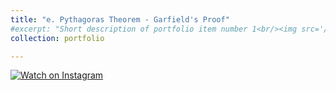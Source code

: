 ```yaml
---
title: "e. Pythagoras Theorem - Garfield's Proof"
#excerpt: "Short description of portfolio item number 1<br/><img src='/images/500x300.png'>"
collection: portfolio

---
```


[![Watch on Instagram](https://scontent.cdninstagram.com/v/t51.75761-15/501778490_17880907704320844_5762227473851458508_n.jpg?stp=cmp1_dst-jpg_e35_s640x640_tt6&amp;_nc_cat=103&amp;ccb=1-7&amp;_nc_sid=18de74&amp;_nc_ohc=OtgUv-nvyfMQ7kNvwE0f6Ip&amp;_nc_oc=AdlLxdp4xhtxGRQZ1hfaOWFqvNJ_pb1-6n1wEiRaGaKPm5lKIINyWH9re7pXe-sgl68&amp;_nc_zt=23&amp;_nc_ht=scontent.cdninstagram.com&amp;_nc_gid=Bbw_kCy-xv0GdMPfXuLTgw&amp;oh=00_AfZsF9eiPSLCk_e336f6dK4ijGaIwuKoOEjqw7en4lzv1w&amp;oe=68D35A00)](https://www.instagram.com/p/DKR9kTfoDbL/)
